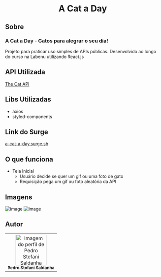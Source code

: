 # <h1 align='center'> A Cat a Day </h1>

 ## Sobre
### A Cat a Day - Gatos para alegrar o seu dia!
Projeto para praticar uso simples de APIs públicas. Desenvolvido ao longo do curso na Labenu utilizando React.js

## API Utilizada
<a href="https://thecatapi.com/">The Cat API</a>

## Libs Utilizadas
- axios
- styled-components


## Link do Surge
<a href="https://a-cat-a-day.surge.sh/">a-cat-a-day.surge.sh</a>


## O que funciona
- Tela Inicial
  - Usuário decide se quer um gif ou uma foto de gato
  - Requisição pega um gif ou foto aleatória da API


## Imagens
![image](https://user-images.githubusercontent.com/20777850/125106372-f0e25800-e0b5-11eb-8803-f115b6f8b4d9.png)
![image](https://user-images.githubusercontent.com/20777850/125106389-f8096600-e0b5-11eb-8c94-6d652606d700.png)


## Autor

<table>
  <tr>
    <td align="center"><a href="https://github.com/peustef">
    <img src="https://avatars.githubusercontent.com/u/20777850?v=4" width="100px" alt="Imagem do perfil de Pedro Stefani Saldanha"/>
    <br />
    <sub><b>Pedro Stefani Saldanha</b></sub>
     
</table>

